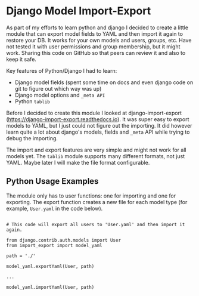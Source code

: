 # Django Model Import-Export
As part of my efforts to learn python and django I decided to create a little module that can export model fields to YAML and then import it again to restore your DB.  It works for your own models and users, groups, etc.  Have not tested it with user permissions and group membership, but it might work. Sharing this code on GitHub so that peers can review it and also to keep it safe.

Key features of Python/Django I had to learn:
- Django model fields (spent some time on docs and even django code on git to figure out which way was up)
- Django model options and `_meta API`
- Python `tablib`

Before I decided to create this module I looked at django-import-export (https://django-import-export.readthedocs.io).  It was super easy to export models to YAML, but I just could not figure out the importing.  It did however learn quite a lot about django's models, fields and `_meta` API while trying to debug the importing.  

The import and export features are very simple and might not work for all models yet.  The `tablib` module supports many different formats, not just YAML.  Maybe later I will make the file format configurable. 

## Python Usage Examples
The module only has to user functions: one for importing and one for exporting.  The export function creates a new file for each model type (for example, `User.yaml` in the code below).

```

# This code will export all users to 'User.yaml' and then import it again.

from django.contrib.auth.models import User
from import_export import model_yaml

path = './'

model_yaml.exportYaml(User, path)

...

model_yaml.importYaml(User, path)


```

